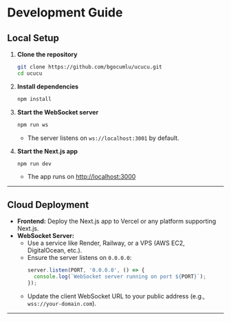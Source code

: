 # Development Guide

## Local Setup

1. **Clone the repository**
   ```bash
   git clone https://github.com/bgocumlu/ucucu.git
   cd ucucu
   ```

2. **Install dependencies**
   ```bash
   npm install
   ```

3. **Start the WebSocket server**
   ```bash
   npm run ws
   ```
   - The server listens on `ws://localhost:3001` by default.

4. **Start the Next.js app**
   ```bash
   npm run dev
   ```
   - The app runs on [http://localhost:3000](http://localhost:3000)

---

## Cloud Deployment

- **Frontend:** Deploy the Next.js app to Vercel or any platform supporting Next.js.
- **WebSocket Server:**
  - Use a service like Render, Railway, or a VPS (AWS EC2, DigitalOcean, etc.).
  - Ensure the server listens on `0.0.0.0`:
    ```js
    server.listen(PORT, '0.0.0.0', () => {
      console.log(`WebSocket server running on port ${PORT}`);
    });
    ```
  - Update the client WebSocket URL to your public address (e.g., `wss://your-domain.com`).

---